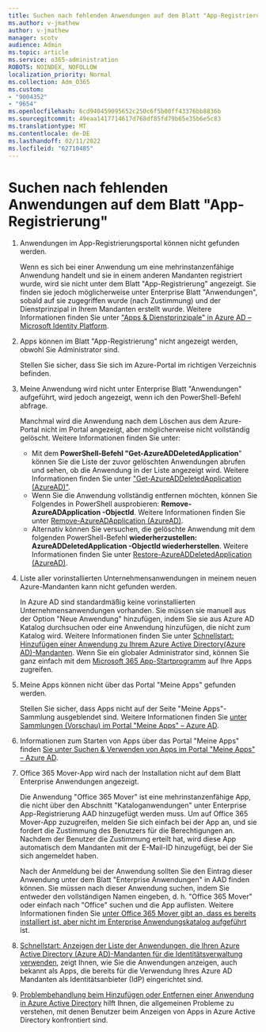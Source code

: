 ```yaml
---
title: Suchen nach fehlenden Anwendungen auf dem Blatt "App-Registrierung"
ms.author: v-jmathew
author: v-jmathew
manager: scotv
audience: Admin
ms.topic: article
ms.service: o365-administration
ROBOTS: NOINDEX, NOFOLLOW
localization_priority: Normal
ms.collection: Adm_O365
ms.custom:
- "9004352"
- "9654"
ms.openlocfilehash: 6cd940459095652c250c6f5b00ff43376bb8836b
ms.sourcegitcommit: 49eaa1417714617d768df85fd79b65e35b6e5c83
ms.translationtype: MT
ms.contentlocale: de-DE
ms.lasthandoff: 02/11/2022
ms.locfileid: "62710485"
---
```

# <a name="find-missing-applications-on-app-registration-blade"></a>Suchen nach fehlenden Anwendungen auf dem Blatt "App-Registrierung"

1. Anwendungen im App-Registrierungsportal können nicht gefunden werden.

    Wenn es sich bei einer Anwendung um eine mehrinstanzenfähige Anwendung handelt und sie in einem anderen Mandanten registriert wurde, wird sie nicht unter dem Blatt "App-Registrierung" angezeigt. Sie finden sie jedoch möglicherweise unter Enterprise Blatt "Anwendungen", sobald auf sie zugegriffen wurde (nach Zustimmung) und der Dienstprinzipal in Ihrem Mandanten erstellt wurde. Weitere Informationen finden Sie unter ["Apps & Dienstprinzipale" in Azure AD – Microsoft Identity Platform](https://docs.microsoft.com/azure/active-directory/develop/app-objects-and-service-principals).
2. Apps können im Blatt "App-Registrierung" nicht angezeigt werden, obwohl Sie Administrator sind.

    Stellen Sie sicher, dass Sie sich im Azure-Portal im richtigen Verzeichnis befinden.
3. Meine Anwendung wird nicht unter Enterprise Blatt "Anwendungen" aufgeführt, wird jedoch angezeigt, wenn ich den PowerShell-Befehl abfrage.

    Manchmal wird die Anwendung nach dem Löschen aus dem Azure-Portal nicht im Portal angezeigt, aber möglicherweise nicht vollständig gelöscht. Weitere Informationen finden Sie unter:
    - Mit dem **PowerShell-Befehl "Get-AzureADDeletedApplication**" können Sie die Liste der zuvor gelöschten Anwendungen abrufen und sehen, ob die Anwendung in der Liste angezeigt wird. Weitere Informationen finden Sie unter ["Get-AzureADDeletedApplication (AzureAD)"](https://docs.microsoft.com/powershell/module/azuread/get-azureaddeletedapplication).
    - Wenn Sie die Anwendung vollständig entfernen möchten, können Sie Folgendes in PowerShell ausprobieren: **Remove-AzureADApplication -ObjectId**. Weitere Informationen finden Sie unter [Remove-AzureADApplication (AzureAD)](https://docs.microsoft.com/powershell/module/azuread/remove-azureadapplication).
    - Alternativ können Sie versuchen, die gelöschte Anwendung mit dem folgenden PowerShell-Befehl **wiederherzustellen: AzureADDeletedApplication -ObjectId wiederherstellen**. Weitere Informationen finden Sie unter [Restore-AzureADDeletedApplication (AzureAD)](https://docs.microsoft.com/powershell/module/azuread/restore-azureaddeletedapplication).
4. Liste aller vorinstallierten Unternehmensanwendungen in meinem neuen Azure-Mandanten kann nicht gefunden werden.

    In Azure AD sind standardmäßig keine vorinstallierten Unternehmensanwendungen vorhanden. Sie müssen sie manuell aus der Option "Neue Anwendung" hinzufügen, indem Sie sie aus Azure AD Katalog durchsuchen oder eine Anwendung hinzufügen, die nicht zum Katalog wird. Weitere Informationen finden Sie unter [Schnellstart: Hinzufügen einer Anwendung zu Ihrem Azure Active Directory(Azure AD)-Mandanten](https://docs.microsoft.com/azure/active-directory/manage-apps/add-application-portal).
    Wenn Sie ein globaler Administrator sind, können Sie ganz einfach mit dem [Microsoft 365 App-Startprogramm](https://docs.microsoft.com/microsoft-365/admin/manage/customize-the-app-launcher) auf Ihre Apps zugreifen.
5. Meine Apps können nicht über das Portal "Meine Apps" gefunden werden.

    Stellen Sie sicher, dass Apps nicht auf der Seite "Meine Apps"-Sammlung ausgeblendet sind. Weitere Informationen finden Sie [unter Sammlungen (Vorschau) im Portal "Meine Apps" – Azure AD](https://docs.microsoft.com/azure/active-directory/user-help/my-apps-portal-user-collections).
6. Informationen zum Starten von Apps über das Portal "Meine Apps" finden [Sie unter Suchen & Verwenden von Apps im Portal "Meine Apps" – Azure AD](https://docs.microsoft.com/azure/active-directory/user-help/my-apps-portal-end-user-access).
7. Office 365 Mover-App wird nach der Installation nicht auf dem Blatt Enterprise Anwendungen angezeigt.

    Die Anwendung "Office 365 Mover" ist eine mehrinstanzenfähige App, die nicht über den Abschnitt "Kataloganwendungen" unter Enterprise App-Registrierung AAD hinzugefügt werden muss. Um auf Office 365 Mover-App zuzugreifen, melden Sie sich einfach bei der App an, und sie fordert die Zustimmung des Benutzers für die Berechtigungen an. Nachdem der Benutzer die Zustimmung erteilt hat, wird diese App automatisch dem Mandanten mit der E-Mail-ID hinzugefügt, bei der Sie sich angemeldet haben.

    Nach der Anmeldung bei der Anwendung sollten Sie den Eintrag dieser Anwendung unter dem Blatt "Enterprise Anwendungen" in AAD finden können. Sie müssen nach dieser Anwendung suchen, indem Sie entweder den vollständigen Namen eingeben, d. h. "Office 365 Mover" oder einfach nach "Office" suchen und die App auflisten. Weitere Informationen finden Sie [unter Office 365 Mover gibt an, dass es bereits installiert ist, aber nicht im Enterprise Anwendungskatalog aufgeführt](https://docs.microsoft.com/answers/questions/30186/office-365-mover-says-its-already-installed-but-it.html) ist.
8. [Schnellstart: Anzeigen der Liste der Anwendungen, die Ihren Azure Active Directory (Azure AD)-Mandanten für die Identitätsverwaltung verwenden](https://docs.microsoft.com/azure/active-directory/manage-apps/view-applications-portal), zeigt Ihnen, wie Sie die Anwendungen anzeigen, auch bekannt als Apps, die bereits für die Verwendung Ihres Azure AD Mandanten als Identitätsanbieter (IdP) eingerichtet sind.
9. [Problembehandlung beim Hinzufügen oder Entfernen einer Anwendung in Azure Active Directory](https://docs.microsoft.com/azure/active-directory/manage-apps/troubleshoot-adding-apps) hilft Ihnen, die allgemeinen Probleme zu verstehen, mit denen Benutzer beim Anzeigen von Apps in Azure Active Directory konfrontiert sind.

